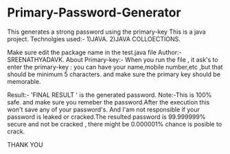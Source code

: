 # Primary-Password-Generator
This generates a strong password using the primary-key
This is a java project.
Technolgies used:-
                  1)JAVA.
                  2)JAVA COLLOECTIONS.
                  
Make sure edit the package name in the test.java file
Author:-SREENATHYADAVK.
About Primary-key:- 
                  When you run the file , it ask's to enter the primary-key : you can have your name,mobile number,etc ,but that should be minimum 5 characters.
                  and make sure the primary key should be memorable.
                  
            
Result:- 'FINAL RESULT ' is the generated password.
Note:-This is 100% safe. and make sure you remeber the password.After the execution this won't save any of your password's.
      And I'am not responsible if your password is leaked or cracked.The resulted password is 99.999999% secure and not be cracked , there might be 0.000001% chance is         posible to crack.


THANK YOU
